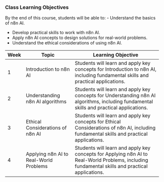 ### Class Learning Objectives

By the end of this course, students will be able to: - Understand the basics of n8n AI.
 - Develop practical skills to work with n8n AI.
 - Apply n8n AI concepts to design solutions for real-world problems.
 - Understand the ethical considerations of using n8n AI.

| Week | Topic | Learning Objective |
|------|-------|-------------------|
| 1 | Introduction to n8n AI | Students will learn and apply key concepts for Introduction to n8n AI, including fundamental skills and practical applications. |
| 2 | Understanding n8n AI algorithms | Students will learn and apply key concepts for Understanding n8n AI algorithms, including fundamental skills and practical applications. |
| 3 | Ethical Considerations of n8n AI | Students will learn and apply key concepts for Ethical Considerations of n8n AI, including fundamental skills and practical applications. |
| 4 | Applying n8n AI to Real-World Problems | Students will learn and apply key concepts for Applying n8n AI to Real-World Problems, including fundamental skills and practical applications. |